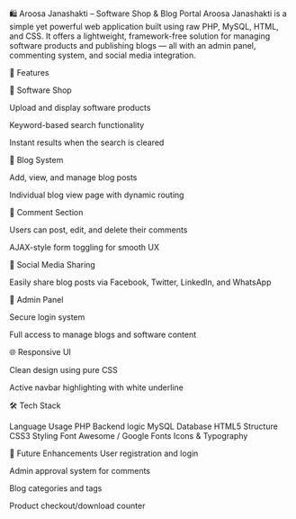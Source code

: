 🛍️ Aroosa Janashakti – Software Shop & Blog Portal
Aroosa Janashakti is a simple yet powerful web application built using raw PHP, MySQL, HTML, and CSS. It offers a lightweight, framework-free solution for managing software products and publishing blogs — all with an admin panel, commenting system, and social media integration.

🚀 Features

🛒 Software Shop

Upload and display software products

Keyword-based search functionality

Instant results when the search is cleared

📰 Blog System

Add, view, and manage blog posts

Individual blog view page with dynamic routing

💬 Comment Section

Users can post, edit, and delete their comments

AJAX-style form toggling for smooth UX

📢 Social Media Sharing

Easily share blog posts via Facebook, Twitter, LinkedIn, and WhatsApp

🔐 Admin Panel

Secure login system

Full access to manage blogs and software content

🌐 Responsive UI

Clean design using pure CSS

Active navbar highlighting with white underline

🛠️ Tech Stack

Language	Usage
PHP	Backend logic
MySQL	Database
HTML5	Structure
CSS3	Styling
Font Awesome / Google Fonts	Icons & Typography


🚧 Future Enhancements
User registration and login

Admin approval system for comments

Blog categories and tags

Product checkout/download counter
